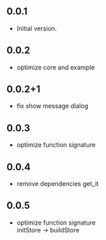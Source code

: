 ## 0.0.1

- Initial version.

## 0.0.2

- optimize core and example

## 0.0.2+1

- fix show message dialog

## 0.0.3

- optimize function signature

## 0.0.4

- remove dependencies get_it

## 0.0.5

- optimize function signature  
    initStore -> buildStore